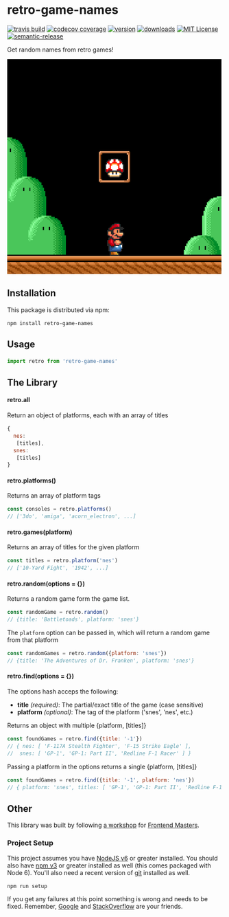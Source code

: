 # retro-game-names

[![travis build](https://img.shields.io/travis/GAntoine/retro-game-names.svg?style=flat-square)](https://travis-ci.org/GAntoine/retro-game-names)
[![codecov coverage](https://img.shields.io/codecov/c/github/GAntoine/retro-game-names.svg?style=flat-square)](https://codecov.io/github/GAntoine/retro-game-names)
[![version](https://img.shields.io/npm/v/retro-game-names.svg?style=flat-square)](http://npm.im/retro-game-names)
[![downloads](https://img.shields.io/npm/dm/retro-game-names.svg?style=flat-square)](http://npm-stat.com/charts.html?package=retro-game-names&from=2015-08-01)
[![MIT License](https://img.shields.io/npm/l/retro-game-names.svg?style=flat-square)](http://opensource.org/licenses/MIT)
[![semantic-release](https://img.shields.io/badge/%20%20%F0%9F%93%A6%F0%9F%9A%80-semantic--release-e10079.svg?style=flat-square)](https://github.com/semantic-release/semantic-release)

Get random names from retro games!

![retro-game-names](other/snes.gif)

## Installation

This package is distributed via npm:

```
npm install retro-game-names
```

## Usage
```javascript
import retro from 'retro-game-names'
```

## The Library

#### retro.all

Return an object of platforms, each with an array of titles
```javascript
{
  nes:
   [titles],
  snes:
   [titles]
}
```

#### retro.platforms()

Returns an array of platform tags
```javascript
const consoles = retro.platforms()
// ['3do', 'amiga', 'acorn_electron', ...]
```

#### retro.games(platform)

Returns an array of titles for the given platform
```javascript
const titles = retro.platform('nes')
// ['10-Yard Fight', '1942', ...]
```

#### retro.random(options = {})

Returns a random game form the game list.
```javascript
const randomGame = retro.random()
// {title: 'Battletoads', platform: 'snes'}
```

The `platform` option can be passed in, which will return a random game from that platform
```javascript
const randomGames = retro.random({platform: 'snes'})
// {title: 'The Adventures of Dr. Franken', platform: 'snes'}
```

#### retro.find(options = {})

The options hash acceps the following:
 - **title** *(required)*: The partial/exact title of the game (case sensitive)
 - **platform** *(optional)*: The tag of the platform ('snes', 'nes', etc.)

Returns an object with multiple {platform, [titles]}
```javascript
const foundGames = retro.find({title: '-1'})
// { nes: [ 'F-117A Stealth Fighter', 'F-15 Strike Eagle' ],
//  snes: [ 'GP-1', 'GP-1: Part II', 'Redline F-1 Racer' ] }
```

Passing a platform in the options returns a single {platform, [titles]}
```javascript
const foundGames = retro.find({title: '-1', platform: 'nes'})
// { platform: 'snes', titles: [ 'GP-1', 'GP-1: Part II', 'Redline F-1 Racer' ] }
```

## Other

This library was built by following [a workshop](http://kcd.im/fem-oss) for
[Frontend Masters](https://frontendmasters.com).

### Project Setup

This project assumes you have [NodeJS v6](http://nodejs.org/) or greater installed. You should
also have [npm v3](https://www.npmjs.com/) or greater installed as well (this comes packaged
with Node 6). You'll also need a recent version of [git](https://git-scm.com/) installed
as well.

```
npm run setup
```

If you get any failures at this point something is wrong and needs to be fixed. Remember,
[Google](https://google.com) and [StackOverflow](https://stackoverflow.com) are your friends.
